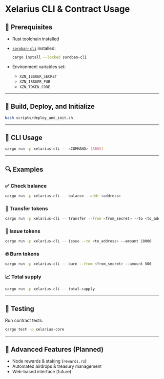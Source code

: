 # Xelarius CLI & Contract Usage

## 🧰 Prerequisites

* Rust toolchain installed
* [`soroban-cli`](https://github.com/stellar/soroban-tools) installed:

  ```sh
  cargo install --locked soroban-cli
  ```
* Environment variables set:

  * `XZN_ISSUER_SECRET`
  * `XZN_ISSUER_PUB`
  * `XZN_TOKEN_CODE`

---

## 🔧 Build, Deploy, and Initialize

```sh
bash scripts/deploy_and_init.sh
```

---

## 🔀 CLI Usage

```sh
cargo run -p xelarius-cli -- <COMMAND> [ARGS]
```

---

## 🔍 Examples

### ✅ Check balance

```sh
cargo run -p xelarius-cli -- balance --addr <address>
```

### 🔁 Transfer tokens

```sh
cargo run -p xelarius-cli -- transfer --from <from_secret> --to <to_address> --amount 1000
```

### 🪹 Issue tokens

```sh
cargo run -p xelarius-cli -- issue --to <to_address> --amount 10000
```

### 🔥 Burn tokens

```sh
cargo run -p xelarius-cli -- burn --from <from_secret> --amount 500
```

### 📈 Total supply

```sh
cargo run -p xelarius-cli -- total-supply
```

---

## 🧪 Testing

Run contract tests:

```sh
cargo test -p xelarius-core
```

---

## 🚀 Advanced Features (Planned)

* Node rewards & staking (`rewards.rs`)
* Automated airdrops & treasury management
* Web-based interface (future)

